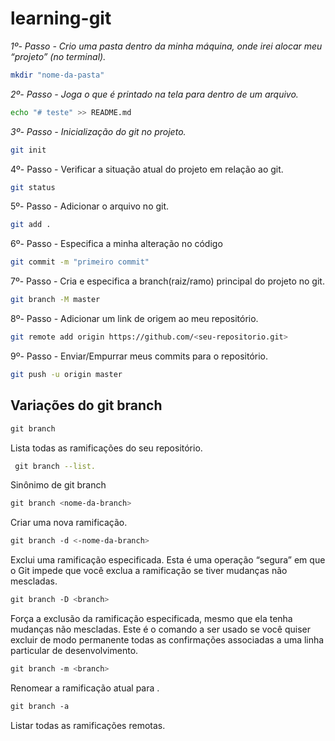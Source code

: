 # learning-git

_1º- Passo - Crio uma pasta dentro da minha máquina, onde irei alocar meu “projeto” (no terminal)._

```bash
mkdir "nome-da-pasta"
```

_2º- Passo - Joga o que é printado na tela para dentro de um arquivo._

```bash
echo "# teste" >> README.md
```

_3º- Passo - Inicialização do git no projeto._

```bash
git init
```

4º- Passo - Verificar a situação atual do projeto em relação ao git.

```bash
git status
```

5º- Passo - Adicionar o arquivo no git.

```bash
git add .
```

6º- Passo - Especifica a minha alteração no código

```bash
git commit -m "primeiro commit"
```

7º- Passo - Cria e especifica a branch(raiz/ramo) principal do projeto no git.

```bash
git branch -M master
```

8º- Passo - Adicionar um link de origem ao meu repositório.

```bash
git remote add origin https://github.com/<seu-repositorio.git>
```

9º- Passo - Enviar/Empurrar meus commits para o repositório.

```bash
git push -u origin master
```

## Variações do git branch

```bash
git branch
```

Lista todas as ramificações do seu repositório.

```bash
 git branch --list.
```

Sinônimo de git branch

```bash
git branch <nome-da-branch>
```

Criar uma nova ramificação.

```bash
git branch -d <-nome-da-branch>
```

Exclui uma ramificação especificada. Esta é uma operação “segura” em que o Git impede que você exclua a ramificação se tiver mudanças não mescladas.

```bash
git branch -D <branch>
```

Força a exclusão da ramificação especificada, mesmo que ela tenha mudanças não mescladas. Este é o comando a ser usado se você quiser excluir de modo permanente todas as confirmações associadas a uma linha particular de desenvolvimento.

```bash
git branch -m <branch>
```

Renomear a ramificação atual para .

```bash
git branch -a
```

Listar todas as ramificações remotas.
